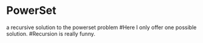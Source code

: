 # PowerSet
a recursive solution to the powerset problem
#Here I only offer one possible solution.
#Recursion is really funny.
